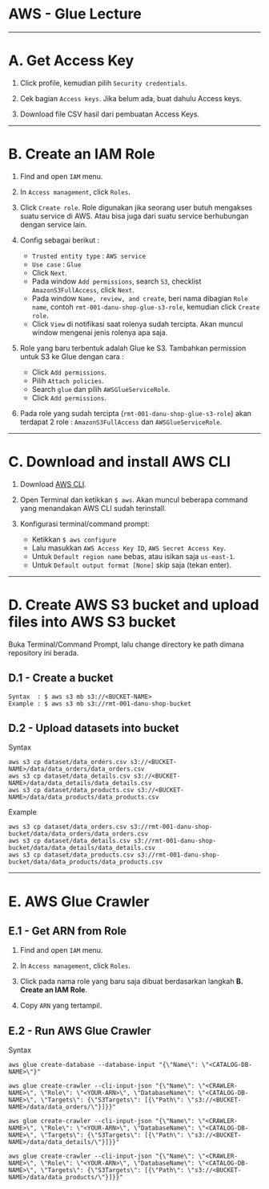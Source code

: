 # AWS - Glue Lecture

---
# A. Get Access Key
1. Click profile, kemudian pilih `Security credentials`.

2. Cek bagian `Access keys`. Jika belum ada, buat dahulu Access keys.

3. Download file CSV hasil dari pembuatan Access Keys.

---
# B. Create an IAM Role
1. Find and open `IAM` menu.

2. In `Access management`, click `Roles`.

3. Click `Create role`. Role digunakan jika seorang user butuh mengakses suatu service di AWS. Atau bisa juga dari suatu service berhubungan dengan service lain.

4. Config sebagai berikut :
   * `Trusted entity type` : `AWS service`
   * `Use case` : `Glue`
   * Click `Next`.
   * Pada window `Add permissions`, search `S3`, checklist `AmazonS3FullAccess`, click `Next`.
   * Pada window `Name, review, and create`, beri nama dibagian `Role name`, contoh `rmt-001-danu-shop-glue-s3-role`, kemudian click `Create role`.
   * Click `View` di notifikasi saat rolenya sudah tercipta. Akan muncul window mengenai jenis rolenya apa saja.

5. Role yang baru terbentuk adalah Glue ke S3. Tambahkan permission untuk S3 ke Glue dengan cara :
   * Click `Add permissions`.
   * Pilih `Attach policies`.
   * Search `glue` dan pilih `AWSGlueServiceRole`.
   * Click `Add permissions`.

6. Pada role yang sudah tercipta (`rmt-001-danu-shop-glue-s3-role`) akan terdapat 2 role : `AmazonS3FullAccess` dan `AWSGlueServiceRole`.

---
# C. Download and install AWS CLI
1. Download [AWS CLI](https://aws.amazon.com/cli/).

2. Open Terminal dan ketikkan `$ aws`. Akan muncul beberapa command yang menandakan AWS CLI sudah terinstall.

3. Konfigurasi terminal/command prompt:
   * Ketikkan `$ aws configure`
   * Lalu masukkan `AWS Access Key ID`, `AWS Secret Access Key`.
   * Untuk `Default region name` bebas, atau isikan saja `us-east-1`.
   * Untuk `Default output format [None]` skip saja (tekan enter).

---
# D. Create AWS S3 bucket and upload files into AWS S3 bucket

Buka Terminal/Command Prompt, lalu change directory ke path dimana repository ini berada.

## D.1 - Create a bucket
```
Syntax  : $ aws s3 mb s3://<BUCKET-NAME>
Example : $ aws s3 mb s3://rmt-001-danu-shop-bucket
```

## D.2 - Upload datasets into bucket
Syntax
```
aws s3 cp dataset/data_orders.csv s3://<BUCKET-NAME>/data/data_orders/data_orders.csv 
aws s3 cp dataset/data_details.csv s3://<BUCKET-NAME>/data/data_details/data_details.csv
aws s3 cp dataset/data_products.csv s3://<BUCKET-NAME>/data/data_products/data_products.csv
```

Example
```
aws s3 cp dataset/data_orders.csv s3://rmt-001-danu-shop-bucket/data/data_orders/data_orders.csv 
aws s3 cp dataset/data_details.csv s3://rmt-001-danu-shop-bucket/data/data_details/data_details.csv
aws s3 cp dataset/data_products.csv s3://rmt-001-danu-shop-bucket/data/data_products/data_products.csv
```

---
# E. AWS Glue Crawler
## E.1 - Get ARN from Role
1. Find and open `IAM` menu.

2. In `Access management`, click `Roles`.

3. Click pada nama role yang baru saja dibuat berdasarkan langkah **B. Create an IAM Role**.

4. Copy `ARN` yang tertampil.

## E.2 - Run AWS Glue Crawler
Syntax
```
aws glue create-database --database-input "{\"Name\": \"<CATALOG-DB-NAME>\"}"

aws glue create-crawler --cli-input-json "{\"Name\": \"<CRAWLER-NAME>\", \"Role\": \"<YOUR-ARN>\", \"DatabaseName\": \"<CATALOG-DB-NAME>\", \"Targets\": {\"S3Targets\": [{\"Path\": \"s3://<BUCKET-NAME>/data/data_orders/\"}]}}"

aws glue create-crawler --cli-input-json "{\"Name\": \"<CRAWLER-NAME>\", \"Role\": \"<YOUR-ARN>\", \"DatabaseName\": \"<CATALOG-DB-NAME>\", \"Targets\": {\"S3Targets\": [{\"Path\": \"s3://<BUCKET-NAME>/data/data_details/\"}]}}"

aws glue create-crawler --cli-input-json "{\"Name\": \"<CRAWLER-NAME>\", \"Role\": \"<YOUR-ARN>\", \"DatabaseName\": \"<CATALOG-DB-NAME>\", \"Targets\": {\"S3Targets\": [{\"Path\": \"s3://<BUCKET-NAME>/data/data_products/\"}]}}"

```
